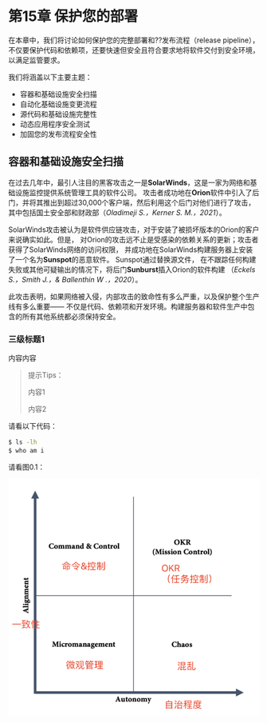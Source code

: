 # 第15章 保护您的部署

在本章中，我们将讨论如何保护您的完整部署和??发布流程（release pipeline），不仅要保护代码和依赖项，还要快速但安全且符合要求地将软件交付到安全环境，以满足监管要求。

我们将涵盖以下主要主题：
- 容器和基础设施安全扫描
- 自动化基础设施变更流程
- 源代码和基础设施完整性
- 动态应用程序安全测试
- 加固您的发布流程安全性

## 容器和基础设施安全扫描

在过去几年中，最引人注目的黑客攻击之一是**SolarWinds**，这是一家为网络和基础设施监控提供系统管理工具的软件公司。
攻击者成功地在**Orion**软件中引入了后门，并将其推出到超过30,000个客户端，然后利用这个后门对他们进行了攻击，
其中包括国土安全部和财政部（*Oladimeji S.，Kerner S. M.，2021*）。

SolarWinds攻击被认为是软件供应链攻击，对于安装了被损坏版本的Orion的客户来说确实如此。但是，
对Orion的攻击远不止是受感染的依赖关系的更新；攻击者获得了SolarWinds网络的访问权限，
并成功地在SolarWinds构建服务器上安装了一个名为**Sunspot**的恶意软件。 Sunspot通过替换源文件，
在不跟踪任何构建失败或其他可疑输出的情况下，将后门**Sunburst**插入Orion的软件构建
（*Eckels S.，Smith J.，& Ballenthin W .，2020*）。

此攻击表明，如果网络被入侵，内部攻击的致命性有多么严重，以及保护整个生产线有多么重要——
不仅是代码、依赖项和开发环境。构建服务器和软件生产中包含的所有其他系统都必须保持安全。

### 三级标题1

内容内容

> 提示Tips：
> 
> 内容1
>
> 内容2

请看以下代码：

```bash
$ ls -lh
$ who am i
```

请看图0.1：

![Fig0-1](fig0-1.png)